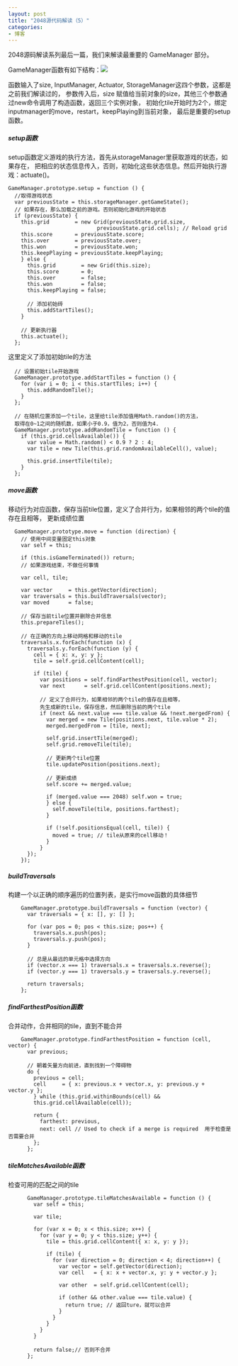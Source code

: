 ```yaml
---
layout: post
title: "2048源代码解读（5）"
categories:
- 博客
---
```

2048源码解读系列最后一篇，我们来解读最重要的 GameManager 部分。

GameManager函数有如下结构：![](http://7xjufd.dl1.z0.glb.clouddn.com/blog5.1.png)


函数输入了size, InputManager, Actuator, StorageManager这四个参数，这都是之前我们解读过的，
参数传入后，size 赋值给当前对象的size，其他三个参数通过new命令调用了构造函数，返回三个实例对象，
初始化tile开始时为2个，绑定inputmanager的move，restart，keepPlaying到当前对象，
最后是重要的setup函数。

##### setup函数

setup函数定义游戏的执行方法，首先从storageManager里获取游戏的状态，如果存在，
把相应的状态信息传入，否则，初始化这些状态信息。然后开始执行游戏：actuate()。

    GameManager.prototype.setup = function () {
      //取得游戏状态
      var previousState = this.storageManager.getGameState();
      // 如果存在，那么加载之前的游戏。否则初始化游戏的开始状态
      if (previousState) {
        this.grid        = new Grid(previousState.grid.size,
                                previousState.grid.cells); // Reload grid
        this.score       = previousState.score;
        this.over        = previousState.over;
        this.won         = previousState.won;
        this.keepPlaying = previousState.keepPlaying;
        } else {
          this.grid        = new Grid(this.size);
          this.score       = 0;
          this.over        = false;
          this.won         = false;
          this.keepPlaying = false;

          // 添加初始砖
          this.addStartTiles();
        }

        // 更新执行器
        this.actuate();
      };

这里定义了添加初始tile的方法

      // 设置初始tile开始游戏
      GameManager.prototype.addStartTiles = function () {
        for (var i = 0; i < this.startTiles; i++) {
          this.addRandomTile();
        }
      };

      // 在随机位置添加一个tile，这里给tile添加值用Math.random()的方法，
      取得在0~1之间的随机数，如果小于0.9，值为2，否则值为4.
      GameManager.prototype.addRandomTile = function () {
        if (this.grid.cellsAvailable()) {
          var value = Math.random() < 0.9 ? 2 : 4;
          var tile = new Tile(this.grid.randomAvailableCell(), value);

          this.grid.insertTile(tile);
        }
      };


##### move函数

移动行为对应函数，保存当前tile位置，定义了合并行为，如果相邻的两个tile的值存在且相等，
更新成绩位置

      GameManager.prototype.move = function (direction) {
        // 使用中间变量固定this对象
        var self = this;

        if (this.isGameTerminated()) return;
        // 如果游戏结束，不做任何事情

        var cell, tile;

        var vector     = this.getVector(direction);
        var traversals = this.buildTraversals(vector);
        var moved      = false;

        // 保存当前tile位置并删除合并信息
        this.prepareTiles();

        // 在正确的方向上移动网格和移动的tile
        traversals.x.forEach(function (x) {
          traversals.y.forEach(function (y) {
            cell = { x: x, y: y };
            tile = self.grid.cellContent(cell);

            if (tile) {
              var positions = self.findFarthestPosition(cell, vector);
              var next      = self.grid.cellContent(positions.next);

              // 定义了合并行为，如果相邻的两个tile的值存在且相等，
              先生成新的tile，保存信息，然后删除当前的两个tile
              if (next && next.value === tile.value && !next.mergedFrom) {
                var merged = new Tile(positions.next, tile.value * 2);
                merged.mergedFrom = [tile, next];

                self.grid.insertTile(merged);
                self.grid.removeTile(tile);

                // 更新两个tile位置
                tile.updatePosition(positions.next);

                // 更新成绩
                self.score += merged.value;

                if (merged.value === 2048) self.won = true;
                } else {
                  self.moveTile(tile, positions.farthest);
                }

                if (!self.positionsEqual(cell, tile)) {
                  moved = true; // tile从原来的cell移动！
                }
              }
          });
        });


##### buildTraversals

构建一个以正确的顺序遍历的位置列表，是实行move函数的具体细节

        GameManager.prototype.buildTraversals = function (vector) {
          var traversals = { x: [], y: [] };

          for (var pos = 0; pos < this.size; pos++) {
            traversals.x.push(pos);
            traversals.y.push(pos);
          }

          // 总是从最远的单元格中选择方向
          if (vector.x === 1) traversals.x = traversals.x.reverse();
          if (vector.y === 1) traversals.y = traversals.y.reverse();

          return traversals;
        };

##### findFarthestPosition函数

 合并动作，合并相同的tile，直到不能合并


        GameManager.prototype.findFarthestPosition = function (cell, vector) {
          var previous;

          // 朝着矢量方向前进，直到找到一个障碍物
          do {
            previous = cell;
            cell     = { x: previous.x + vector.x, y: previous.y + vector.y };
            } while (this.grid.withinBounds(cell) &&
            this.grid.cellAvailable(cell));

            return {
              farthest: previous,
              next: cell // Used to check if a merge is required  用于检查是否需要合并
            };
          };



##### tileMatchesAvailable函数

检查可用的匹配之间的tile

          GameManager.prototype.tileMatchesAvailable = function () {
            var self = this;

            var tile;

            for (var x = 0; x < this.size; x++) {
              for (var y = 0; y < this.size; y++) {
                tile = this.grid.cellContent({ x: x, y: y });

                if (tile) {
                  for (var direction = 0; direction < 4; direction++) {
                    var vector = self.getVector(direction);
                    var cell   = { x: x + vector.x, y: y + vector.y };

                    var other  = self.grid.cellContent(cell);

                    if (other && other.value === tile.value) {
                      return true; // 返回ture，就可以合并
                    }
                  }
                }
              }
            }

            return false;// 否则不合并
          };
